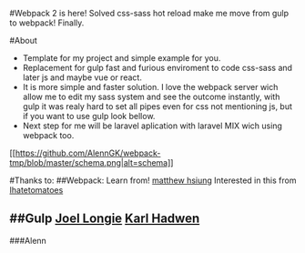 #Webpack 2 is here!
Solved css-sass hot reload make me move from gulp to webpack! Finally.

#About
- Template for my project and simple example for you.
- Replacement for gulp fast and furious enviroment to code css-sass and later js and maybe vue or react.
- It is more simple and faster solution. I love the webpack server wich allow me to edit my sass system and see the outcome instantly, with gulp it was realy hard to set all pipes even for css not mentioning js, but if you want to use gulp look bellow.
- Next step for me will be laravel aplication with laravel MIX wich using webpack too.

[[https://github.com/AlennGK/webpack-tmp/blob/master/schema.png|alt=schema]]

#Thanks to:
##Webpack:
Learn from! [matthew hsiung](https://www.youtube.com/watch?v=tBhuTkULIZc&list=PLnUE-7Cz5mHFU_qrXCxZlk0925nCMYKVS)
Interested in this from [Ihatetomatoes](https://www.youtube.com/watch?v=JdGnYNtuEtE&lc=z12ryz5htkfzhlrfb22jyhmpjse2cpl2t.1486681670606216)

##Gulp 
[Joel Longie](https://www.youtube.com/playlist?list=PLv1YUP7gO_viROuRcGsDCNM-FUVgMYb_G)
[Karl Hadwen](https://www.youtube.com/playlist?list=PLpP9FLMkNf54eBRsKoPK7UZl-XvoBu3jA)
---
###Alenn